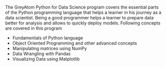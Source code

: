 The GreyAtom Python for Data Science program covers the essential parts of the Python programming language that helps a learner in his journey as a data scientist. Being a good programmer helps a learner to prepare data better for analysis and allows to quickly deploy models. Following concepts are covered in this program

- Fundamentals of Python language
- Object Oriented Programming and other advanced concepts
- Manipulating matrices using NumPy
- Data Wrangling with Pandas
- Visualizing Data using Matplotlib